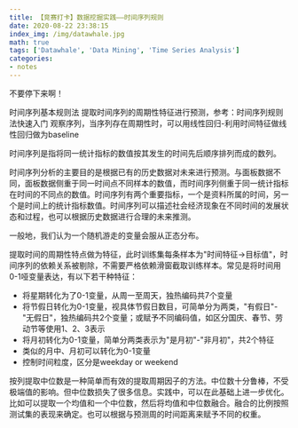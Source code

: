 ```yaml
---
title: 【竞赛打卡】数据挖掘实践——时间序列规则
date: 2020-08-22 23:38:15
index_img: /img/datawhale.jpg
math: true
tags: ['Datawhale', 'Data Mining', 'Time Series Analysis']
categories: 
- notes
---
```

不要停下来啊！
<!--more--->

时间序列基本规则法
提取时间序列的周期性特征进行预测，参考：时间序列规则法快速入门
观察序列，当序列存在周期性时，可以用线性回归-利用时间特征做线性回归做为baseline

时间序列是指将同一统计指标的数值按其发生的时间先后顺序排列而成的数列。

时间序列分析的主要目的是根据已有的历史数据对未来进行预测。与面板数据不同，面板数据侧重于同一时间点不同样本的数值，而时间序列侧重于同一统计指标在时间的不同点的数值。时间序列有两个重要指标，一个是资料所属的时间，另一个是时间上的统计指标数值。时间序列可以描述社会经济现象在不同时间的发展状态和过程，也可以根据历史数据进行合理的未来推测。

一般地，我们认为一个随机游走的变量会服从正态分布。

提取时间的周期性特点做为特征，此时训练集每条样本为"时间特征->目标值"，时间序列的依赖关系被剔除，不需要严格依赖滑窗截取训练样本。常见是将时间用0-1哑变量表达，有以下若干种特征：
- 将星期转化为了0-1变量，从周一至周天，独热编码共7个变量
- 将节假日转化为0-1变量，视具体节假日数目，可简单分为两类，"有假日"-"无假日"，独热编码共2个变量；或赋予不同编码值，如区分国庆、春节、劳动节等使用1、2、3表示
- 将月初转化为0-1变量，简单分两类表示为"是月初"-"非月初"，共2个特征
- 类似的月中、月初可以转化为0-1变量
- 控制时间粒度，区分是weekday or weekend

按列提取中位数是一种简单而有效的提取周期因子的方法。中位数十分鲁棒，不受极端值的影响。但中位数损失了很多信息。实践中，可以在此基础上进一步优化。比如可以提取一个均值和一个中位数，然后将均值和中位数融合。融合的比例按照测试集的表现来确定。也可以根据与预测周的时间距离来赋予不同的权重。